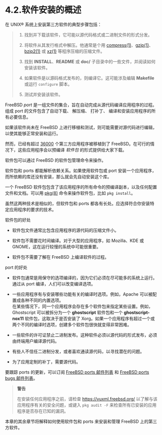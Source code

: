 # 4.2.软件安装的概述

在 UNIX® 系统上安装第三方软件的典型步骤包括：


> 1. 找到并下载该软件，它可能以源代码格式或二进制文件的形式分发。
>
> 2. 将软件从其发行格式中解压。他通常是个用 [compress(1)](https://www.freebsd.org/cgi/man.cgi?query=compress&sektion=1&format=html)、[gzip(1)](https://www.freebsd.org/cgi/man.cgi?query=gzip&sektion=1&format=html)、[bzip2(1)](https://www.freebsd.org/cgi/man.cgi?query=bzip2&sektion=1&format=html) 或 [xz(1)](https://www.freebsd.org/cgi/man.cgi?query=xz&sektion=1&format=html) 等程序压缩的压缩文件。
>
> 3. 找到 **INSTALL**、**README** 或 **doc/** 子目录中的一些文件，并阅读如何安装该软件。
>
> 4. 如果软件是以源码格式发布的，则编译它。这可能涉及编辑 **Makefile** 或运行 `configure` 脚本。
>
> 5. 测试并安装该软件。


FreeBSD *port* 是一组文件的集合，旨在自动完成从源代码编译应用程序的过程。组成 port 的文件包含了自动下载、 解压缩、 打补丁、 编译和安装应用程序的所有必要信息。

如果该软件尚未在 FreeBSD 上进行移植和测试，则可能需要对源代码进行编辑，以使其能够正常安装和运行。

然而，已经有超过 [36000](https://www.freebsd.org/ports/) 个第三方应用程序被移植到了 FreeBSD。在可行的情况下，这些应用程序会以预编译 *软件包* 的形式提供给大家下载。

软件包可以通过 FreeBSD 的软件包管理命令来操作。

软件包和 ports 都能解析依赖关系。如果使用软件包或 port 安装一个应用程序，而所依赖的库还没有安装，那么就会先自动安装这个库。

一个 FreeBSD 软件包包含了该应用程序的所有命令的预编译副本，以及任何配置文件和文档。可以用 [pkg(8)](https://www.freebsd.org/cgi/man.cgi?query=pkg&sektion=8&format=html) 命令来操作软件包，比如 `pkg install`。

虽然这两种技术是相似的，但软件包和 ports 都各有长处。应选择符合你安装特定应用程序的要求的技术。

软件包的好处

- 软件包文件通常比包含应用程序的源代码的压缩文件小。

- 软件包不需要花时间编译。对于大型的应用程序，如 Mozilla、KDE 或 GNOME，这在运行较慢的系统中可能很重要。

- 软件包不需要了解在 FreeBSD 上编译软件的过程。

port 的好处

- 软件包通常是用保守的选项编译的，因为它们必须在尽可能多的系统上运行。通过从 port 编译，人们可以改变编译选项。

- 一些应用程序有与安装哪些功能有关的编译时选项。例如，Apache 可以被配置成各种不同的内置选项。  
  在某些情况下，同一个应用程序会存在多个软件包来指定某些设置。例如，Ghostscript 可以被拆分为一个 **ghostscript** 软件包和一个 **ghostscript-nox11** 软件包，这取决于是否安装了 Xorg。如果一个应用程序有超过一个或两个不同的编译时选项，创建多个软件包很快就变得非常困难。

- 一些软件的许可证禁止二进制发布。这种软件必须以源代码的形式发布，必须由终端用户编译源代码。

- 有些人不信任二进制分发，或者喜欢通读源代码，以寻找潜在的问题。

- 为了应用定制的补丁，需要源代码。

要跟踪 ports 的更新，可以订阅 [FreeBSD ports 邮件列表](https://lists.freebsd.org/subscription/freebsd-ports) 和 [FreeBSD ports bugs 邮件列表](https://lists.freebsd.org/subscription/freebsd-ports-bugs)。

>
> **警告**
>
>在安装任何应用程序之前，请检查 <https://vuxml.freebsd.org/> 以了解与该应用程序有关的安全问题，或键入 `pkg audit -F` 来检查所有已安装的应用程序是否存在已知的漏洞。

本章的其余章节将解释如何使用软件包和 ports 来安装和管理 FreeBSD 上的第三方软件。

